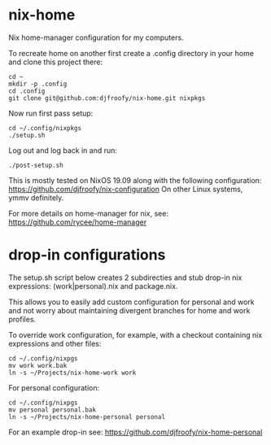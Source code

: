 # nix-home
Nix home-manager configuration for my computers.

To recreate home on another first create a .config directory in your home and clone
this project there:

    cd ~
    mkdir -p .config
    cd .config
    git clone git@github.com:djfroofy/nix-home.git nixpkgs

Now run first pass setup:

    cd ~/.config/nixpkgs
    ./setup.sh

Log out and log back in and run:

    ./post-setup.sh

This is mostly tested on NixOS 19.09 along with the following configuration: https://github.com/djfroofy/nix-configuration
On other Linux systems, ymmv definitely.

For more details on home-manager for nix, see: https://github.com/rycee/home-manager

# drop-in configurations

The setup.sh script below creates 2 subdirecties and stub drop-in nix expressions: (work|personal).nix and package.nix.

This allows you to easily add custom configuration for personal and work and not worry about
maintaining divergent branches for home and work profiles.

To override work configuration, for example, with a checkout containing nix expressions and other files:

    cd ~/.config/nixpgs
    mv work work.bak
    ln -s ~/Projects/nix-home-work work

For personal configuration:

    cd ~/.config/nixpgs
    mv personal personal.bak
    ln -s ~/Projects/nix-home-personal personal

For an example drop-in see: https://github.com/djfroofy/nix-home-personal
